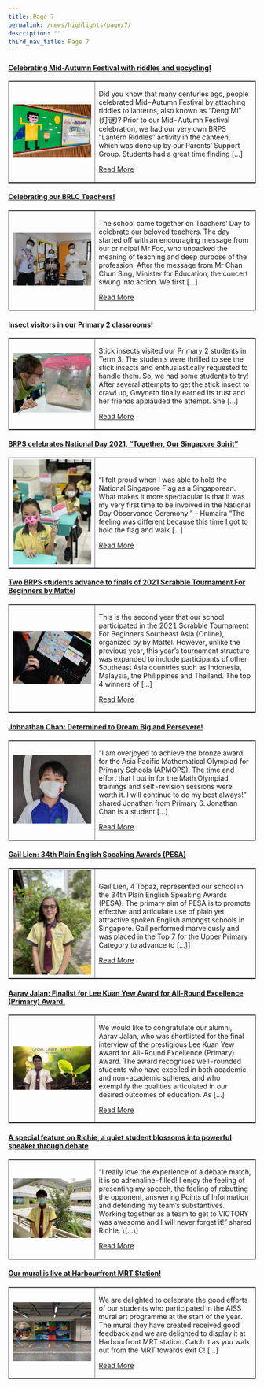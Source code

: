 ```yaml
---
title: Page 7
permalink: /news/highlights/page/7/
description: ""
third_nav_title: Page 7
---
```

<h4><strong><a href="/2021/10/03/celebrating-mid-autumn-festival-with-riddles-and-upcycling/" rel="bookmark">Celebrating Mid-Autumn Festival with riddles and upcycling!</a></strong></h4>
<table style="border-collapse: collapse; width: 100%;" border="1">
<tbody>
<tr>
<td style="width: 35%;"><a href="/2021/10/03/celebrating-mid-autumn-festival-with-riddles-and-upcycling/"><img src="/images/63.png"></a></td>
<td style="width: 65%;">
<p>Did you know that many centuries ago, people celebrated Mid-Autumn Festival by attaching riddles to lanterns, also known as “Deng Mi” (灯谜)? Prior to our Mid-Autumn Festival celebration, we had our very own BRPS “Lantern Riddles” activity in the canteen, which was done up by our Parents’ Support Group. Students had a great time finding […]</p>
<p><a href="/2021/10/03/celebrating-mid-autumn-festival-with-riddles-and-upcycling/">Read More</a></p>
</td>
</tr>
</tbody>
</table>

<h4><strong><a href="/2021/09/16/celebrating-our-brlc-teachers/" rel="bookmark">Celebrating our BRLC Teachers!</a></strong></h4>
<table style="border-collapse: collapse; width: 100%;" border="1">
<tbody>
<tr>
<td style="width: 35%;"><a href="/2021/09/16/celebrating-our-brlc-teachers/"><img src="/images/64.jpg"></a></td>
<td style="width: 65%;">
<p>The school came together on Teachers’ Day to celebrate our beloved teachers. The day started off with an encouraging message from our principal Mr Foo, who unpacked the meaning of teaching and deep purpose of the profession. After the message from Mr Chan Chun Sing, Minister for Education, the concert swung into action. We first […]</p>
<p><a href="/2021/09/16/celebrating-our-brlc-teachers/">Read More</a></p>
</td>
</tr>
</tbody>
</table>

<h4><strong><a href="/2021/09/09/insect-visitors-in-our-primary-2-classrooms/" rel="bookmark">Insect visitors in our Primary 2 classrooms!</a></strong></h4>
<table style="border-collapse: collapse; width: 100%;" border="1">
<tbody>
<tr>
<td style="width: 35%;"><a href="/2021/09/09/insect-visitors-in-our-primary-2-classrooms/"><img src="/images/65.jpg"></a></td>
<td style="width: 65%;">
<p>Stick insects visited our Primary 2 students in Term 3. The students were thrilled to see the stick insects and enthusiastically requested to handle them. So, we had some students to try! After several attempts to get the stick insect to crawl up, Gwyneth finally earned its trust and her friends applauded the attempt. She […]</p>
<p><a href="/2021/09/09/insect-visitors-in-our-primary-2-classrooms/">Read More</a></p>
</td>
</tr>
</tbody>
</table>

<h4><strong><a href="/2021/08/23/brps-celebrates-national-day-2021-together-our-singapore-spirit/" rel="bookmark">BRPS celebrates National Day 2021, “Together, Our Singapore Spirit”</a></strong></h4>
<table style="border-collapse: collapse; width: 100%;" border="1">
<tbody>
<tr>
<td style="width: 35%;"><a href="/2021/08/23/brps-celebrates-national-day-2021-together-our-singapore-spirit/"><img src="/images/66.jpg"></a></td>
<td style="width: 65%;">
<p>“I felt proud when I was able to hold the National Singapore Flag as a Singaporean. What makes it more spectacular is that it was my very first time to be involved in the National Day Observance Ceremony.” – Humaira “The feeling was different because this time I got to hold the flag and walk […]</p>
<p><a href="/2021/08/23/brps-celebrates-national-day-2021-together-our-singapore-spirit/">Read More</a></p>
</td>
</tr>
</tbody>
</table>

<h4><strong><a href="/2021/08/20/two-brps-students-advance-to-finals-of-2021-scrabble-tournament-for-beginners-by-mattel/" rel="bookmark">Two BRPS students advance to finals of 2021 Scrabble Tournament For Beginners by Mattel</a></strong></h4>
<table style="border-collapse: collapse; width: 100%;" border="1">
<tbody>
<tr>
<td style="width: 35%;"><a href="/2021/08/20/two-brps-students-advance-to-finals-of-2021-scrabble-tournament-for-beginners-by-mattel/"><img src="/images/67.jpeg"></a></td>
<td style="width: 65%;">
<p>This is the second year that our school participated in the 2021 Scrabble Tournament For Beginners Southeast Asia (Online), organized by by Mattel. However, unlike the previous year, this year’s tournament structure was expanded to include participants of other Southeast Asia countries such as Indonesia, Malaysia, the Philippines and Thailand. The top 4 winners of […]</p>
<p><a href="/2021/08/20/two-brps-students-advance-to-finals-of-2021-scrabble-tournament-for-beginners-by-mattel/">Read More</a></p>
</td>
</tr>
</tbody>
</table>

<h4><strong><a href="/2021/08/20/johnathan-chan-determined-to-dream-big-and-persevere/" rel="bookmark">Johnathan Chan: Determined to Dream Big and Persevere!</a></strong></h4>
<table style="border-collapse: collapse; width: 100%;" border="1">
<tbody>
<tr>
<td style="width: 35%;"><a href="/2021/08/20/johnathan-chan-determined-to-dream-big-and-persevere/"><img src="/images/68.jpg"></a></td>
<td style="width: 65%;">
<p>“I am overjoyed to achieve the bronze award for the Asia Pacific Mathematical Olympiad for Primary Schools (APMOPS). The time and effort that I put in for the Math Olympiad trainings and self-revision sessions were worth it. I will continue to do my best always!” shared Jonathan from Primary 6. Jonathan Chan is a student […]</p>
<p><a href="/2021/08/20/johnathan-chan-determined-to-dream-big-and-persevere/">Read More</a></p>
</td>
</tr>
</tbody>
</table>

<h4><strong><a href="/2021/08/19/8897/" rel="bookmark">Gail Lien: 34th Plain English Speaking Awards (PESA)</a></strong></h4>
<table style="border-collapse: collapse; width: 100%;" border="1">
<tbody>
<tr>
<td style="width: 35%;"><a href="/2021/08/19/8897/"><img src="/images/69.jpg"></a></td>
<td style="width: 65%;">
<p>Gail Lien, 4 Topaz, represented our school in the 34th Plain English Speaking Awards (PESA). The primary aim of PESA is to promote effective and articulate use of plain yet attractive spoken English amongst schools in Singapore. Gail performed marvelously and was placed in the Top 7 for the Upper Primary Category to advance to […]]</p>
<p><a href="/2021/08/19/8897/">Read More</a></p>
</td>
</tr>
</tbody>
</table>

<h4><strong><a href="/2021/08/17/aarav-jalan-finalist-for-lee-kuan-yew-award-for-all-round-excellence-primary-award/" rel="bookmark">Aarav Jalan: Finalist for Lee Kuan Yew Award for All-Round Excellence (Primary) Award.</a></strong></h4>
<table style="border-collapse: collapse; width: 100%;" border="1">
<tbody>
<tr>
<td style="width: 35%;"><a href="/2021/08/17/aarav-jalan-finalist-for-lee-kuan-yew-award-for-all-round-excellence-primary-award/"><img src="/images/610.jpg"></a></td>
<td style="width: 65%;">
<p>We would like to congratulate our alumni, Aarav Jalan, who was shortlisted for the final interview of the prestigious Lee Kuan Yew Award for All-Round Excellence (Primary) Award. The award recognises well-rounded students who have excelled in both academic and non-academic spheres, and who exemplify the qualities articulated in our desired outcomes of education. As […]</p>
<p><a href="/2021/08/17/aarav-jalan-finalist-for-lee-kuan-yew-award-for-all-round-excellence-primary-award/">Read More</a></p>
</td>
</tr>
</tbody>
</table>

<h4><strong><a href="/2021/08/16/a-special-feature-on-nyguen-minh-dat-a-quiet-student-blossoms-into-powerful-speaker-through-debate/" rel="bookmark">A special feature on Richie, a quiet student blossoms into powerful speaker through debate</a></strong></h4>
<table style="border-collapse: collapse; width: 100%;" border="1">
<tbody>
<tr>
<td style="width: 35%;"><a href="/2021/08/16/a-special-feature-on-nyguen-minh-dat-a-quiet-student-blossoms-into-powerful-speaker-through-debate/"><img src="/images/71.jpg"></a></td>
<td style="width: 65%;">
<p>“I really love the experience of a debate match, it is so adrenaline-filled! I enjoy the feeling of presenting my speech, the feeling of rebutting the opponent, answering Points of Information and defending my team’s substantives. Working together as a team to get to VICTORY was awesome and I will never forget it!” shared Richie. \[…\]</p>
<p><a href="/2021/08/16/a-special-feature-on-nyguen-minh-dat-a-quiet-student-blossoms-into-powerful-speaker-through-debate/">Read More</a></p>
</td>
</tr>
</tbody>
</table>

<h4><strong><a href="/2021/08/16/our-mural-is-live-at-harbourfront-mrt-station/" rel="bookmark">Our mural is live at Harbourfront MRT Station!</a></strong></h4>
<table style="border-collapse: collapse; width: 100%;" border="1">
<tbody>
<tr>
<td style="width: 35%;"><a href="/2021/08/16/our-mural-is-live-at-harbourfront-mrt-station/"><img src="/images/72.jpg"></a></td>
<td style="width: 65%;">
<p>We are delighted to celebrate the good efforts of our students who participated in the AISS mural art programme at the start of the year. The mural they have created received good feedback and we are delighted to display it at Harbourfront MRT station. Catch it as you walk out from the MRT towards exit C! […]</p>
<p><a href="/2021/08/16/our-mural-is-live-at-harbourfront-mrt-station/">Read More</a></p>
</td>
</tr>
</tbody>
</table>